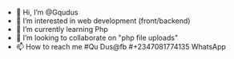 - 👋 Hi, I’m @Gqudus
- 👀 I’m interested in web development (front/backend)
- 🌱 I’m currently learning Php
- 💞️ I’m looking to collaborate on "php file uploads"
- 📫 How to reach me #Qu Dus@fb
#+2347081774135 WhatsApp 

<!---
Gqudus/Gqudus is a ✨ special ✨ repository because its `README.md` (this file) appears on your GitHub profile.
You can click the Preview link to take a look at your changes.
--->
